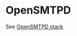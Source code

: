 # OpenSMTPD

See [OpenSMTPD stack](https://cloud.wodby.com/stackhub/a545abfe-6882-4d47-b7b6-0e49516cefb7) 
